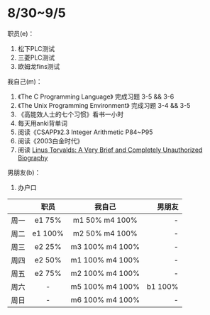 # 8/30~9/5

职员(e)：
1. 松下PLC测试
2. 三菱PLC测试
3. 欧姆龙fins测试


我自己(m)：
1. 《The C Programming Language》 完成习题 3-5 && 3-6
2. 《The Unix Programming Environment》 完成习题 3-4 && 3-5
3. 《高能效人士的七个习惯》看书一小时
4. 每天用anki背单词
5. 阅读《CSAPP》2.3 Integer Arithmetic P84~P95
6. 阅读《2003白金时代》
7. 阅读 [Linus Torvalds: A Very Brief and Completely Unauthorized Biography](http://www.linfo.org/linus.html)

男朋友(b)：
1. 办户口

|      | 职员    | 我自己          | 男朋友  |
| :--  | :--:    | :--:            | -----:  |
| 周一 | e1 75%  | m1 50% m4 100%  | -       |
| 周二 | e1 100% | m2 50% m4 100%  | -       |
| 周三 | e2 25%  | m3 100% m4 100% | -       |
| 周四 | e2 50%  | m1 100% m4 100% | -       |
| 周五 | e2 75%  | m2 100% m4 100% | -       |
| 周六 | -       | m5 100% m4 100% | b1 100% |
| 周日 | -       | m6 100% m4 100% | -       |
